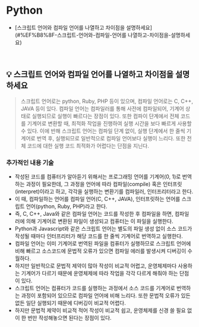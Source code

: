 # Python

- [스크립트 언어와 컴파일 언어를 나열하고 차이점을 설명하세요](#%EF%B8%8F-스크립트-언어와-컴파일-언어를 나열하고-차이점을-설명하세요)

 
<br>

## 💡️ 스크립트 언어와 컴파일 언어를 나열하고 차이점을 설명하세요
> 스크립트 언어로는 python, Ruby, PHP 등이 있으며, 컴파일 언어로는 C, C++, JAVA 등이 있다. 컴파일 언어는 컴파일러를 통해 사전에 컴파일되어, 기계어 상태로 실행되므로 실행이 빠르다는 장점이 있다. 또한 컴파이 단계에서 전체 코드를 기계어로 변환할 때, 최적화 작업을 진행하여 실행 시간을 보다 빠르게 사용할 수 있다. 이에 반해 스크립트 언어는 컴파일 단계 없이, 실행 단계에서 한 줄씩 기계어로 번역 후, 실행되므로 일반적으로 컴파일 언어보다 실행이 느리다. 또한 전체 코드에 대한 실행 코드 최적화가 어렵다는 단점을 지닌다.


### 추가적인 내용 기술
- 작성된 코드를 컴퓨터가 알아듣기 위해서는 프로그래밍 언어를 기계어(0, 1)로 번역하는 과정이 필요한데, 그 과정을 언어에 따라 컴파일(compile) 혹은 인터프릿(interpret)이라고 하고, 각각을 실행하는 변환기를 컴파일러, 인터프리터라고 한다.
- 이 때, 컴파일하는 언어를 컴파일 언어(C, C++, JAVA), 인터프릿하는 언어를 스크립트 언어(python, Ruby, PHP)라고 한다.
- 즉, C, C++, Java와 같은 컴파일 언어는 코드를 작성한 후 컴파일을 하면, 컴파일러에 의해 기계어로 변환된 파일이 생성되고 컴퓨터는 이 파일을 실행한다.
- Python과 Javascript와 같은 스크립트 언어는 별도의 파일 생성 없이 소스 코드가 작성될 때마다 인터프리터가 해당 코드를 한 줄씩 기계어로 번역하고 실행한다.
- 컴파일 언어는 이미 기계어로 번역된 파일을 컴퓨터가 실행하므로 스크립트 언어에 비해 빠르고 소스코드에 문법적 오류가 있으면 컴파일 에러를 발생시켜 디버깅이 수월하다. 
- 하지만 일반적으로 문법적 제약이 많아 작성이 비교적 어렵고, 운영체제마다 사용하는 기계어가 다르기 때문에 운영체제에 따라 작업을 각각 다르게 해줘야 하는 단점이 있다.
- 스크립트 언어는 컴퓨터가 코드를 실행하는 과정에서 소스 코드를 기계어로 번역하는 과정이 포함되어 있으므로 컴파일 언어에 비해 느리다. 또한 문법적 오류가 있든 없든 일단 실행되기 때문에 디버깅이 비교적 어렵다.
- 하지만 문법적 제약이 비교적 적어 작성이 비교적 쉽고, 운영체제를 신경 쓸 필요 없이 한 번만 작성해놓으면 된다는 장점이 있다.


<br>
